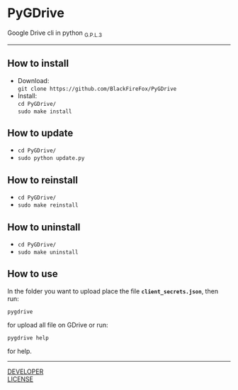 # PyGDrive
Google Drive cli in python
<sub>G.P.L.3</sub>
***
## How to install
* Download:<br>`git clone https://github.com/BlackFireFox/PyGDrive`
* Install:<br>`cd PyGDrive/`<br>`sudo make install`
## How to update
* `cd PyGDrive/`
* `sudo python update.py`
## How to reinstall
* `cd PyGDrive/`
* `sudo make reinstall`
## How to uninstall
* `cd PyGDrive/`
* `sudo make uninstall`
## How to use
In the folder you want to upload place the file **`client_secrets.json`**,
then run:

`pygdrive`

for upload all file on GDrive or run:

`pygdrive help`

for help.
***
[DEVELOPER](https://github.com/BlackFireFox)<br>
[LICENSE](LICENSE)